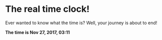 # The real time clock!

Ever wanted to know what the time is? Well, your journey is about to end!

**The time is Nov 27, 2017, 03:11**